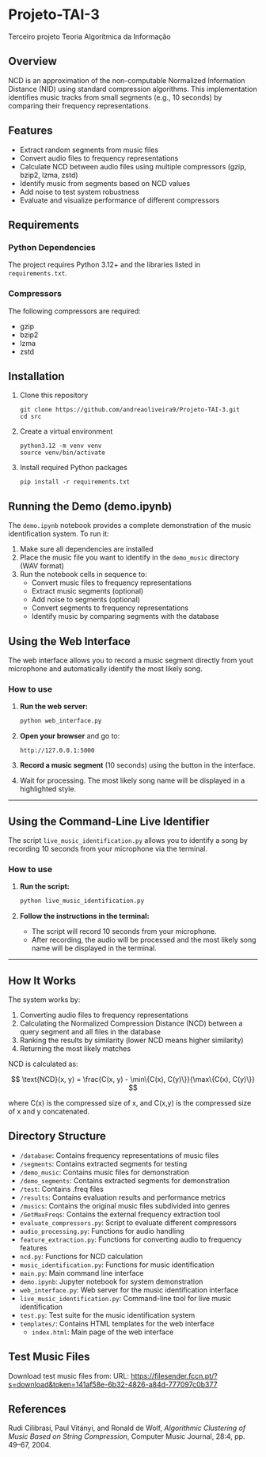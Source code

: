 # Projeto-TAI-3
Terceiro projeto Teoria Algorítmica da Informação

## Overview

NCD is an approximation of the non-computable Normalized Information Distance (NID) using standard compression algorithms. This implementation identifies music tracks from small segments (e.g., 10 seconds) by comparing their frequency representations.

## Features

- Extract random segments from music files
- Convert audio files to frequency representations
- Calculate NCD between audio files using multiple compressors (gzip, bzip2, lzma, zstd)
- Identify music from segments based on NCD values
- Add noise to test system robustness
- Evaluate and visualize performance of different compressors

## Requirements

### Python Dependencies

The project requires Python 3.12+ and the libraries listed in `requirements.txt`.

### Compressors

The following compressors are required:
- gzip
- bzip2
- lzma
- zstd

## Installation

1. Clone this repository
   ```
   git clone https://github.com/andreaoliveira9/Projeto-TAI-3.git
   cd src
   ```

2. Create a virtual environment
   ```
   python3.12 -m venv venv
   source venv/bin/activate
   ```

3. Install required Python packages
   ```
   pip install -r requirements.txt
   ```

## Running the Demo (demo.ipynb)

The `demo.ipynb` notebook provides a complete demonstration of the music identification system. To run it:

1. Make sure all dependencies are installed
2. Place the music file you want to identify in the `demo_music` directory (WAV format)
3. Run the notebook cells in sequence to:
   - Convert music files to frequency representations
   - Extract music segments (optional)
   - Add noise to segments (optional)
   - Convert segments to frequency representations
   - Identify music by comparing segments with the database

## Using the Web Interface

The web interface allows you to record a music segment directly from yout microphone and automatically identify the most likely song.

### How to use

1. **Run the web server:**
   ```bash
   python web_interface.py
   ```

2. **Open your browser** and go to:
   ```
   http://127.0.0.1:5000
   ```

3. **Record a music segment** (10 seconds) using the button in the interface.
4. Wait for processing. The most likely song name will be displayed in a highlighted style.

---

## Using the Command-Line Live Identifier

The script `live_music_identification.py` allows you to identify a song by recording 10 seconds from your microphone via the terminal.

### How to use

1. **Run the script:**
   ```bash
   python live_music_identification.py
   ```

2. **Follow the instructions in the terminal:**
   - The script will record 10 seconds from your microphone.
   - After recording, the audio will be processed and the most likely song name will be displayed in the terminal.

---

## How It Works

The system works by:
1. Converting audio files to frequency representations
2. Calculating the Normalized Compression Distance (NCD) between a query segment and all files in the database
3. Ranking the results by similarity (lower NCD means higher similarity)
4. Returning the most likely matches

NCD is calculated as:

$$
\text{NCD}(x, y) = \frac{C(x, y) - \min\{C(x), C(y)\}}{\max\{C(x), C(y)\}}
$$

where C(x) is the compressed size of x, and C(x,y) is the compressed size of x and y concatenated.

## Directory Structure

- `/database`: Contains frequency representations of music files
- `/segments`: Contains extracted segments for testing
- `/demo_music`: Contains music files for demonstration
- `/demo_segments`: Contains extracted segments for demonstration
- `/test`: Contains .freq files
- `/results`: Contains evaluation results and performance metrics
- `/musics`: Contains the original music files subdivided into genres
- `/GetMaxFreqs`: Contains the external frequency extraction tool
- `evaluate_compressors.py`: Script to evaluate different compressors
- `audio_processing.py`: Functions for audio handling
- `feature_extraction.py`: Functions for converting audio to frequency features
- `ncd.py`: Functions for NCD calculation
- `music_identification.py`: Functions for music identification
- `main.py`: Main command line interface
- `demo.ipynb`: Jupyter notebook for system demonstration
- `web_interface.py`: Web server for the music identification interface
- `live_music_identification.py`: Command-line tool for live music identification
- `test.py`: Test suite for the music identification system
- `templates/`: Contains HTML templates for the web interface
  - `index.html`: Main page of the web interface

## Test Music Files

Download test music files from:
URL: https://filesender.fccn.pt/?s=download&token=141af58e-6b32-4826-a84d-777097c0b377

## References

Rudi Cilibrasi, Paul Vitányi, and Ronald de Wolf, *Algorithmic Clustering of Music Based on String Compression*, Computer Music Journal, 28:4, pp. 49–67, 2004.
